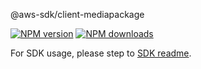 @aws-sdk/client-mediapackage

[![NPM version](https://img.shields.io/npm/v/@aws-sdk/client-mediapackage/beta.svg)](https://www.npmjs.com/package/@aws-sdk/client-mediapackage)
[![NPM downloads](https://img.shields.io/npm/dm/@aws-sdk/client-mediapackage.svg)](https://www.npmjs.com/package/@aws-sdk/client-mediapackage)

For SDK usage, please step to [SDK readme](https://github.com/aws/aws-sdk-js-v3).
